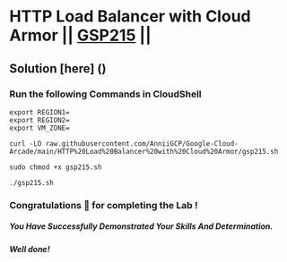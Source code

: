 # HTTP Load Balancer with Cloud Armor || [GSP215](https://www.cloudskillsboost.google/focuses/1232?parent=catalog) ||

## Solution [here] ()

### Run the following Commands in CloudShell
```
export REGION1=
export REGION2=
export VM_ZONE=
```
```
curl -LO raw.githubusercontent.com/AnniiGCP/Google-Cloud-Arcade/main/HTTP%20Load%20Balancer%20with%20Cloud%20Armor/gsp215.sh

sudo chmod +x gsp215.sh

./gsp215.sh
```

### Congratulations 🎉 for completing the Lab !

##### *You Have Successfully Demonstrated Your Skills And Determination.*

#### *Well done!*

 

 
